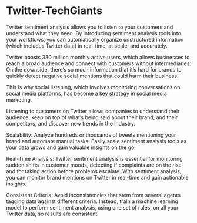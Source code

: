 # Twitter-TechGiants

Twitter sentiment analysis allows you to listen to your customers and understand what they need. By introducing sentiment analysis tools into your workflows, you can automatically organize unstructured information (which includes Twitter data) in real-time, at scale, and accurately.

Twitter boasts 330 million monthly active users, which allows businesses to reach a broad audience and connect with customers without intermediaries. On the downside, there’s so much information that it’s hard for brands to quickly detect negative social mentions that could harm their business.

This is why social listening, which involves monitoring conversations on social media platforms, has become a key strategy in social media marketing.

Listening to customers on Twitter allows companies to understand their audience, keep on top of what’s being said about their brand, and their competitors, and discover new trends in the industry.

Scalability: Analyze hundreds or thousands of tweets mentioning your brand and automate manual tasks. Easily scale sentiment analysis tools as your data grows and gain valuable insights on the go.

Real-Time Analysis: Twitter sentiment analysis is essential for monitoring sudden shifts in customer moods, detecting if complaints are on the rise, and for taking action before problems escalate. With sentiment analysis, you can monitor brand mentions on Twitter in real-time and gain actionable insights.

Consistent Criteria: Avoid inconsistencies that stem from several agents tagging data against different criteria. Instead, train a machine learning model to perform sentiment analysis, using one set of rules, on all your Twitter data, so results are consistent.
